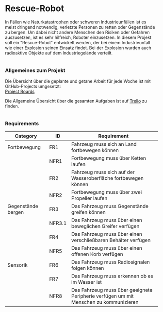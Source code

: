 # Rescue-Robot
In Fällen wie Naturkatastrophen oder schweren Industrieunfällen ist es meist dringend notwendig, verletzte Personen zu retten oder Gegenstände zu bergen.
Um dabei nicht andere Menschen den Risiken oder Gefahren auszusetzen, ist es sehr hilfreich, Roboter einzusetzen. In diesem Projekt soll ein "Rescue-Robot"
entwickelt werden, der bei einem Industrieunfall wie einer Explosion seinen Einsatz findet. Bei der Explosion wurden auch radioaktive Objekte auf dem Industriegelände verteilt.

#
### Allgemeines zum Projekt
Die Übersicht über die geplante und getane Arbeit für jede Woche ist mit GitHub-Projects umgesetzt:  
[Project Boards][projects]

Die Allgemeine Übersicht über die gesamten Aufgaben ist auf [Trello][trello] zu finden.

#
### Requirements

| Category           | ID     | Requirement                                                                            |
|--------------------|--------|----------------------------------------------------------------------------------------|
| Fortbewegung       | FR1    | Fahrzeug muss sich an Land fortbewegen können                                          |
|                    | NFR1   | Fortbewegung muss über Ketten laufen                                                   |
|                    | FR2    | Fahrzeug muss sich auf der Wasseroberfläche fortbewegen können                         |
|                    | NFR2   | Fortbewegung muss über zwei Propeller laufen                                           |
| Gegenstände bergen | FR3    | Das Fahrzeug muss Gegenstände greifen können                                           |
|                    | NFR3.1 | Das Fahrzeug muss über einen beweglichen Greifer verfügen                              |
|                    | FR4    | Das Fahrzeug muss über einen verschließbaren Behälter verfügen                         |
|                    | NFR5   | Das Fahrzeug muss über einen offenen Korb verfügen                                     |
| Sensorik           | FR6    | Das Fahrzeug muss Radiosignalen folgen können                                          |
|                    | FR7    | Das Fahrzeug muss erkennen ob es im Wasser ist                                         |
|                    | NFR8   | Das Fahrzeug muss über geeignete Peripherie verfügen  um mit Menschen zu kommunizieren |



[projects]: https://github.com/BrunoBerger/Rescue-Robot/projects
[trello]: https://trello.com/b/mJtKk2EW/rescue-robot
